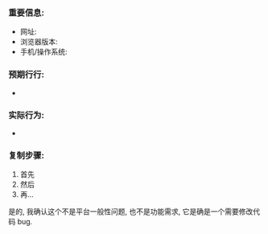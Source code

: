 <!--
你好 - 欢迎你提出需要修正的问题, 在提交问题之前请留意如下的内容 - 谢谢你! 🤓


如果有关如下的问题:
- 增加功能及建议
- 排版及风格
- 信息更新

请先在微信群里沟通再整理成需求文档.


平台一般问题:
- 发现滥用请联系我们的志愿者: (TODO:who)
- 邀请你成为我们的志源者协助维护我们这个平台: (TODO:how)


* 上面的文字会在提交时自动删除, 请把需要表达的内容描述在下面: *
-->

### 重要信息:

* 网址:
* 浏览器版本:
* 手机/操作系统:


### 预期行行:

*


### 实际行为:

*


### 复制步骤:

1. 首先
1. 然后
1. 再...

是的, 我确认这个不是平台一般性问题, 也不是功能需求, 它是确是一个需要修改代码 bug.
